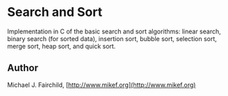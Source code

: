 # Search and Sort

Implementation in C of the basic search and sort algorithms: linear search,
binary search (for sorted data), insertion sort, bubble sort, selection sort,
merge sort, heap sort, and quick sort.

## Author
Michael J. Fairchild, [http://www.mikef.org](http://www.mikef.org)
